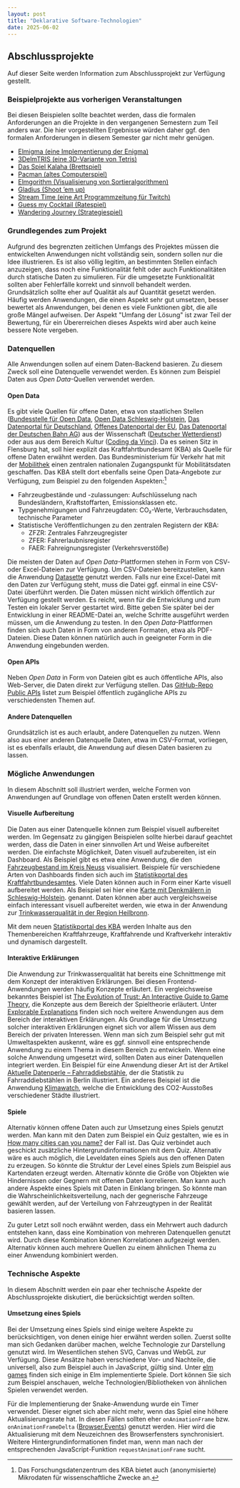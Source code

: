 ```yaml
---
layout: post
title: "Deklarative Software-Technologien"
date: 2025-06-02
---
```



## Abschlussprojekte

Auf dieser Seite werden Information zum Abschlussprojekt zur Verfügung gestellt.


### Beispielprojekte aus vorherigen Veranstaltungen

Bei diesen Beispielen sollte beachtet werden, dass die formalen Anforderungen an die Projekte in den vergangenen Semestern zum Teil anders war.
Die hier vorgestellten Ergebnisse würden daher ggf. den formalen Anforderungen in diesem Semester gar nicht mehr genügen.

- [Elmigma (eine Implementierung der Enigma)](https://simonhauck.github.io/Enigma-Elm/)
- [3DelmTRIS (eine 3D-Variante von Tetris)](https://tobiaswen.github.io/3DelmTRIS/)
- [Das Spiel Kalaha (Brettspiel)](http://htmlpreview.github.io/?https://github.com/lwiedema/kalah-game-elm/blob/master/kalah-game.html)
- [Pacman (altes Computerspiel)](https://timokramer4.github.io/elm-pacman/)
- [Elmgorithm (Visualisierung von Sortieralgorithmen)](https://hs-flensburg-dst.github.io/elmgorithm)
- [Gladius (Shoot ’em up)](https://hs-flensburg-dst.github.io/gladius)
- [Stream Time (eine Art Programmzeitung für Twitch)](https://www.stream-time.xyz)
- [Guess my Cocktail (Ratespiel)](https://hs-flensburg-dst.github.io/guess-my-cocktail)
- [Wandering Journey (Strategiespiel)](https://pascldev.github.io/wandering-journey/)


### Grundlegendes zum Projekt

Aufgrund des begrenzten zeitlichen Umfangs des Projektes müssen die entwickelten Anwendungen nicht vollständig sein, sondern sollen nur die Idee illustrieren.
Es ist also völlig legitim, an bestimmten Stellen einfach anzuzeigen, dass noch eine Funktionalität fehlt oder auch Funktionalitäten durch statische Daten zu simulieren.
Für die umgesetzte Funktionalität sollten aber Fehlerfälle korrekt und sinnvoll behandelt werden.
Grundsätzlich sollte eher auf Qualität als auf Quantität gesetzt werden.
Häufig werden Anwendungen, die einen Aspekt sehr gut umsetzen, besser bewertet als Anwendungen, bei denen es viele Funktionen gibt, die alle große Mängel aufweisen.
Der Aspekt "Umfang der Lösung" ist zwar Teil der Bewertung, für ein Übererreichen dieses Aspekts wird aber auch keine bessere Note vergeben.


### Datenquellen

Alle Anwendungen sollen auf einem Daten-Backend basieren.
Zu diesem Zweck soll eine Datenquelle verwendet werden.
Es können zum Beispiel Daten aus _Open Data_-Quellen verwendet werden.

#### Open Data

Es gibt viele Quellen für offene Daten, etwa von staatlichen Stellen ([Bundesstelle für Open Data](https://github.com/bundesAPI), [Open Data Schleswig-Holstein](https://www.schleswig-holstein.de/DE/Landesregierung/Themen/Digitalisierung/openData/openData_node.html), [Das Datenportal für Deutschland](https://www.govdata.de), [Offenes Datenportal der EU](https://data.europa.eu/euodp/de/data/), [Das Datenportal der Deutschen Bahn AG](https://data.deutschebahn.com)) aus der Wissenschaft ([Deutscher Wetterdienst](https://opendata.dwd.de)) oder aus aus dem Bereich Kultur ([Coding da Vinci](https://codingdavinci.de/de/daten)).
Da es seinen Sitz in Flensburg hat, soll hier explizit das Kraftfahrtbundesamt (KBA) als Quelle für offene Daten erwähnt werden.
Das Bundesministerium für Verkehr hat mit der [Mobilithek](https://mobilithek.info/offers) einen zentralen nationalen Zugangspunkt für Mobilitätsdaten geschaffen.
Das KBA stellt dort ebenfalls seine Open Data-Angebote zur Verfügung, zum Beispiel zu den folgenden Aspekten:[^1]
- Fahrzeugbestände und -zulassungen: Aufschlüsselung nach Bundesländern, Kraftstoffarten, Emissionsklassen etc.
- Typgenehmigungen und Fahrzeugdaten: CO₂-Werte, Verbrauchsdaten, technische Parameter
- Statistische Veröffentlichungen zu den zentralen Registern der KBA:
    - ZFZR: Zentrales Fahrzeugregister
    - ZFER: Fahrerlaubnisregister
    - FAER: Fahreignungsregister (Verkehrsverstöße)

Die meisten der Daten auf _Open Data_-Plattformen stehen in Form von CSV- oder Excel-Dateien zur Verfügung.
Um CSV-Dateien bereitzustellen, kann die Anwendung [Datasette](../datasette.md) genutzt werden.
Falls nur eine Excel-Datei mit den Daten zur Verfügung steht, muss die Datei ggf. einmal in eine CSV-Datei überführt werden.
Die Daten müssen nicht wirklich öffentlich zur Verfügung gestellt werden.
Es reicht, wenn für die Entwicklung und zum Testen ein lokaler Server gestartet wird.
Bitte geben Sie später bei der Entwicklung in einer README-Datei an, welche Schritte ausgeführt werden müssen, um die Anwendung zu testen.
In den _Open Data_-Plattformen finden sich auch Daten in Form von anderen Formaten, etwa als PDF-Dateien.
Diese Daten können natürlich auch in geeigneter Form in die Anwendung eingebunden werden.



#### Open APIs

Neben _Open Data_ in Form von Dateien gibt es auch öffentliche APIs, also Web-Server, die Daten direkt zur Verfügung stellen.
Das [GitHub-Repo Public APIs](https://github.com/public-apis/public-apis) listet zum Beispiel öffentlich zugängliche APIs zu verschiedensten Themen auf.

#### Andere Datenquellen

Grundsätzlich ist es auch erlaubt, andere Datenquellen zu nutzen.
Wenn also aus einer anderen Datenquelle Daten, etwa im CSV-Format, vorliegen, ist es ebenfalls erlaubt, die Anwendung auf diesen Daten basieren zu lassen.


### Mögliche Anwendungen

In diesem Abschnitt soll illustriert werden, welche Formen von Anwendungen auf Grundlage von offenen Daten erstellt werden können.

#### Visuelle Aufbereitung

Die Daten aus einer Datenquelle können zum Beispiel visuell aufbereitet werden.
Im Gegensatz zu gängigen Beispielen sollte hierbei darauf geachtet werden, dass die Daten in einer sinnvollen Art und Weise aufbereitet werden.
Die einfachste Möglichkeit, Daten visuell aufzubereiten, ist ein Dashboard.
Als Beispiel gibt es etwa eine Anwendung, die den [Fahrzeugbestand im Kreis Neuss](https://opendata.rhein-kreis-neuss.de/explore/dataset/rhein-kreis-neuss-fahrzeugbestand/dashboard/?disjunctive.zulassung_kennzeichen&disjunctive.halterpostleitzahl&disjunctive.technik_herstellertext&disjunctive.technik_hubraum&disjunctive.technik_nennleistung&disjunctive.technik_kraftstofftext&disjunctive.technik_hauptfarbeschluessel&disjunctive.technik_sitzplaetze&disjunctive.technik_fahrzeugklasseschluessel&disjunctive.halter_wohnort&disjunctive.technikemiklasseschluessel&disjunctive.technik_aufbauschluessel) visualisiert.
Beispiele für verschiedene Arten von Dashboards finden sich auch im [Statistikportal des Kraftfahrtbundesamtes](https://experience.arcgis.com/experience/fa9edaee4fca4b31a7711cbed6fba49c).
Viele Daten können auch in Form einer Karte visuell aufbereitet werden.
Als Beispiel sei hier eine [Karte mit Denkmälern in Schleswig-Holstein](https://denkmalkarte.oklabflensburg.de).
genannt.
Daten können aber auch vergleichsweise einfach interessant visuell aufbereitet werden, wie etwa in der Anwendung zur [Trinkwasserqualität in der Region Heilbronn](https://opendatalab.de/projects/trinkwasser/).

Mit dem neuen [Statistikportal des KBA](https://das-kba-statistikportal.hub.arcgis.com/) werden Inhalte aus den Themenbereichen Kraftfahrzeuge, Kraftfahrende und Kraftverkehr interaktiv und dynamisch dargestellt.

#### Interaktive Erklärungen

Die Anwendung zur Trinkwasserqualität hat bereits eine Schnittmenge mit dem Konzept der interaktiven Erklärungen.
Bei diesen Frontend-Anwendungen werden häufig Konzepte erläutert.
Ein vergleichsweise bekanntes Beispiel ist [The Evolution of Trust: An Interactive Guide to Game Theory](https://ncase.me/trust/), die Konzepte aus dem Bereich der Spieltheorie erläutert.
Unter [Explorable Explanations](https://explorabl.es) finden sich noch weitere Anwendungen aus dem Bereich der interaktiven Erklärungen.
Als Grundlage für die Umsetzung solcher interaktiven Erklärungen eignet sich vor allem Wissen aus dem Bereich der privaten Interessen.
Wenn man sich zum Beispiel sehr gut mit Umweltaspekten auskennt, wäre es ggf. sinnvoll eine entsprechende Anwendung zu einem Thema in diesem Bereich zu entwickeln.
Wenn eine solche Anwendung umgesetzt wird, sollten Daten aus einer Datenquellen integriert werden.
Ein Beispiel für eine Anwendung dieser Art ist der Artikel [Aktuelle Datenperle – Fahrraddiebstähle](https://odis-berlin.de/aktuelles/2024-09-01-datengeschichten-fahrraddiebstaehle/), der die Statistik zu Fahrraddiebstählen in Berlin illustriert.
Ein anderes Beispiel ist die Anwendung [Klimawatch](https://klimawatch.de), welche die Entwicklung des CO2-Ausstoßes verschiedener Städte illustriert.

#### Spiele

Alternativ können offene Daten auch zur Umsetzung eines Spiels genutzt werden.
Man kann mit den Daten zum Beispiel ein Quiz gestalten, wie es in [How many cities can you name?](https://cityquiz.io) der Fall ist.
Das Quiz verbindet auch geschickt zusätzliche Hintergrundinformationen mit dem Quiz.
Alternativ wäre es auch möglich, die Leveldaten eines Spiels aus den offenen Daten zu erzeugen.
So könnte die Struktur der Level eines Spiels zum Beispiel aus Kartendaten erzeugt werden.
Alternativ könnte die Größe von Objekten wie Hindernissen oder Gegnern mit offenen Daten korrelieren.
Man kann auch andere Aspekte eines Spiels mit Daten in Einklang bringen.
So könnte man die Wahrscheinlichkeitsverteilung, nach der gegnerische Fahrzeuge gewählt werden, auf der Verteilung von Fahrzeugtypen in der Realität basieren lassen.

Zu guter Letzt soll noch erwähnt werden, dass ein Mehrwert auch dadurch entstehen kann, dass eine Kombination von mehreren Datenquellen genutzt wird.
Durch diese Kombination können Korrelationen aufgezeigt werden.
Alternativ können auch mehrere Quellen zu einem ähnlichen Thema zu einer Anwendung kombiniert werden.

### Technische Aspekte

In diesem Abschnitt werden ein paar eher technische Aspekte der Abschlussprojekte diskutiert, die berücksichtigt werden sollten.

#### Umsetzung eines Spiels

Bei der Umsetzung eines Spiels sind einige weitere Aspekte zu berücksichtigen, von denen einige hier erwähnt werden sollen.
Zuerst sollte man sich Gedanken darüber machen, welche Technologie zur Darstellung genutzt wird.
Im Wesentlichen stehen SVG, Canvas und WebGL zur Verfügung.
Diese Ansätze haben verschiedene Vor- und Nachteile, die universell, also zum Beispiel auch in JavaScript, gültig sind.
Unter [elm games](https://github.com/rofrol/elm-games) finden sich einige in Elm implementierte Spiele.
Dort können Sie sich zum Beispiel anschauen, welche Technologien/Bibliotheken von ähnlichen Spielen verwendet werden.

Für die Implementierung der Snake-Anwendung wurde ein Timer verwendet.
Dieser eignet sich aber nicht mehr, wenn das Spiel eine höhere Aktualisierungsrate hat.
In diesen Fällen sollten eher `onAnimationFrame` bzw. `onAnimationFrameDelta` ([Browser.Events](https://package.elm-lang.org/packages/elm/browser/latest/Browser-Events)) genutzt werden.
Hier wird die Aktualisierung mit dem Neuzeichnen des Browserfensters synchronisiert.
Weitere Hintergrundinformationen findet man, wenn man nach der entsprechenden JavaScript-Funktion `requestAnimationFrame` sucht.

[^1]: Das Forschungsdatenzentrum des KBA bietet auch (anonymisierte) Mikrodaten für wissenschaftliche Zwecke an.
